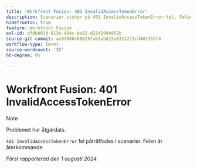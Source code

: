 ```yaml
---
title: 'Workfront Fusion: 401 InvalidAccessTokenError'
description: Scenarier stöter på 401 InvalidAccessTokenError-fel. Felen är återkommande.
hidefromtoc: true
feature: Workfront Fusion
exl-id: dfdb001d-813e-434c-be82-d2141994952b
source-git-commit: ac07686c60025fab3ab815a6321271cd401355f4
workflow-type: tm+mt
source-wordcount: '35'
ht-degree: 0%

---
```


# Workfront Fusion: 401 InvalidAccessTokenError

>[!NOTE]
>
>Problemet har åtgärdats.

`401 InvalidAccessTokenError` fel påträffades i scenarier. Felen är återkommande.

_Först rapporterad den 1 augusti 2024._
